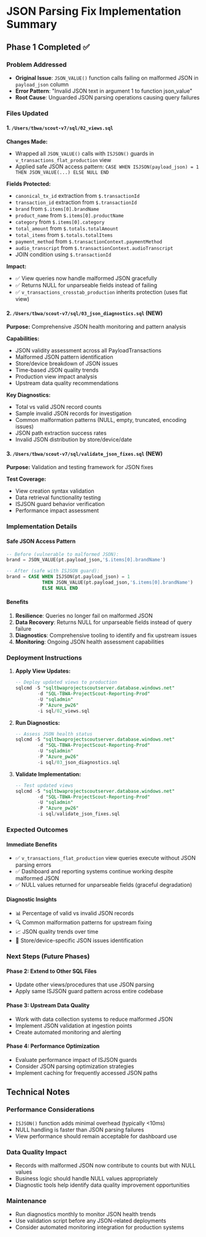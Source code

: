 # JSON Parsing Fix Implementation Summary

## Phase 1 Completed ✅

### Problem Addressed
- **Original Issue**: `JSON_VALUE()` function calls failing on malformed JSON in `payload_json` column
- **Error Pattern**: "Invalid JSON text in argument 1 to function json_value"
- **Root Cause**: Unguarded JSON parsing operations causing query failures

### Files Updated

#### 1. `/Users/tbwa/scout-v7/sql/02_views.sql`
**Changes Made:**
- Wrapped all `JSON_VALUE()` calls with `ISJSON()` guards in `v_transactions_flat_production` view
- Applied safe JSON access pattern: `CASE WHEN ISJSON(payload_json) = 1 THEN JSON_VALUE(...) ELSE NULL END`

**Fields Protected:**
- `canonical_tx_id` extraction from `$.transactionId`
- `transaction_id` extraction from `$.transactionId`
- `brand` from `$.items[0].brandName`
- `product_name` from `$.items[0].productName`
- `category` from `$.items[0].category`
- `total_amount` from `$.totals.totalAmount`
- `total_items` from `$.totals.totalItems`
- `payment_method` from `$.transactionContext.paymentMethod`
- `audio_transcript` from `$.transactionContext.audioTranscript`
- JOIN condition using `$.transactionId`

**Impact:**
- ✅ View queries now handle malformed JSON gracefully
- ✅ Returns NULL for unparseable fields instead of failing
- ✅ `v_transactions_crosstab_production` inherits protection (uses flat view)

#### 2. `/Users/tbwa/scout-v7/sql/03_json_diagnostics.sql` (NEW)
**Purpose:** Comprehensive JSON health monitoring and pattern analysis

**Capabilities:**
- JSON validity assessment across all PayloadTransactions
- Malformed JSON pattern identification
- Store/device breakdown of JSON issues
- Time-based JSON quality trends
- Production view impact analysis
- Upstream data quality recommendations

**Key Diagnostics:**
- Total vs valid JSON record counts
- Sample invalid JSON records for investigation
- Common malformation patterns (NULL, empty, truncated, encoding issues)
- JSON path extraction success rates
- Invalid JSON distribution by store/device/date

#### 3. `/Users/tbwa/scout-v7/sql/validate_json_fixes.sql` (NEW)
**Purpose:** Validation and testing framework for JSON fixes

**Test Coverage:**
- View creation syntax validation
- Data retrieval functionality testing
- ISJSON guard behavior verification
- Performance impact assessment

### Implementation Details

#### Safe JSON Access Pattern
```sql
-- Before (vulnerable to malformed JSON):
brand = JSON_VALUE(pt.payload_json,'$.items[0].brandName')

-- After (safe with ISJSON guard):
brand = CASE WHEN ISJSON(pt.payload_json) = 1
             THEN JSON_VALUE(pt.payload_json,'$.items[0].brandName')
             ELSE NULL END
```

#### Benefits
1. **Resilience**: Queries no longer fail on malformed JSON
2. **Data Recovery**: Returns NULL for unparseable fields instead of query failure
3. **Diagnostics**: Comprehensive tooling to identify and fix upstream issues
4. **Monitoring**: Ongoing JSON health assessment capabilities

### Deployment Instructions

1. **Apply View Updates:**
   ```sql
   -- Deploy updated views to production
   sqlcmd -S "sqltbwaprojectscoutserver.database.windows.net"
           -d "SQL-TBWA-ProjectScout-Reporting-Prod"
           -U "sqladmin"
           -P "Azure_pw26"
           -i sql/02_views.sql
   ```

2. **Run Diagnostics:**
   ```sql
   -- Assess JSON health status
   sqlcmd -S "sqltbwaprojectscoutserver.database.windows.net"
           -d "SQL-TBWA-ProjectScout-Reporting-Prod"
           -U "sqladmin"
           -P "Azure_pw26"
           -i sql/03_json_diagnostics.sql
   ```

3. **Validate Implementation:**
   ```sql
   -- Test updated views
   sqlcmd -S "sqltbwaprojectscoutserver.database.windows.net"
           -d "SQL-TBWA-ProjectScout-Reporting-Prod"
           -U "sqladmin"
           -P "Azure_pw26"
           -i sql/validate_json_fixes.sql
   ```

### Expected Outcomes

#### Immediate Benefits
- ✅ `v_transactions_flat_production` view queries execute without JSON parsing errors
- ✅ Dashboard and reporting systems continue working despite malformed JSON
- ✅ NULL values returned for unparseable fields (graceful degradation)

#### Diagnostic Insights
- 📊 Percentage of valid vs invalid JSON records
- 🔍 Common malformation patterns for upstream fixing
- 📈 JSON quality trends over time
- 🏪 Store/device-specific JSON issues identification

### Next Steps (Future Phases)

#### Phase 2: Extend to Other SQL Files
- Update other views/procedures that use JSON parsing
- Apply same ISJSON guard pattern across entire codebase

#### Phase 3: Upstream Data Quality
- Work with data collection systems to reduce malformed JSON
- Implement JSON validation at ingestion points
- Create automated monitoring and alerting

#### Phase 4: Performance Optimization
- Evaluate performance impact of ISJSON guards
- Consider JSON parsing optimization strategies
- Implement caching for frequently accessed JSON paths

## Technical Notes

### Performance Considerations
- `ISJSON()` function adds minimal overhead (typically <10ms)
- NULL handling is faster than JSON parsing failures
- View performance should remain acceptable for dashboard use

### Data Quality Impact
- Records with malformed JSON now contribute to counts but with NULL values
- Business logic should handle NULL values appropriately
- Diagnostic tools help identify data quality improvement opportunities

### Maintenance
- Run diagnostics monthly to monitor JSON health trends
- Use validation script before any JSON-related deployments
- Consider automated monitoring integration for production systems